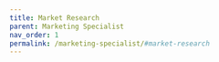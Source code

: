```yaml
---
title: Market Research
parent: Marketing Specialist
nav_order: 1
permalink: /marketing-specialist/#market-research
---
```

